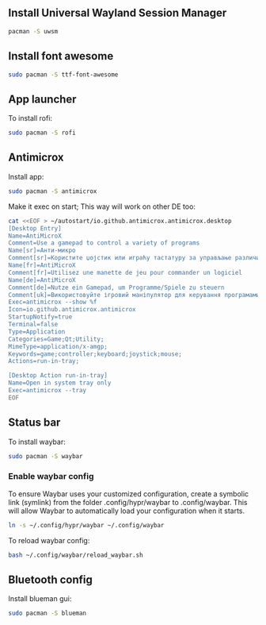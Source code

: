 ## Install Universal Wayland Session Manager
```bash
pacman -S uwsm

```
## Install font awesome
```bash
sudo pacman -S ttf-font-awesome
```

## App launcher
To install rofi:
```bash
sudo pacman -S rofi
```

## Antimicrox
Install app:
```bash
sudo pacman -S antimicrox
```

Make it exec on start; This way will work on other DE too:
```bash
cat <<EOF > ~/autostart/io.github.antimicrox.antimicrox.desktop
[Desktop Entry]
Name=AntiMicroX
Comment=Use a gamepad to control a variety of programs
Name[sr]=Анти-микро
Comment[sr]=Користите џојстик или играћу тастатуру за управљање различитим програмима
Name[fr]=AntiMicroX
Comment[fr]=Utilisez une manette de jeu pour commander un logiciel
Name[de]=AntiMicroX
Comment[de]=Nutze ein Gamepad, um Programme/Spiele zu steuern
Comment[uk]=Використовуйте ігровий маніпулятор для керування програмами
Exec=antimicrox --show %f
Icon=io.github.antimicrox.antimicrox
StartupNotify=true
Terminal=false
Type=Application
Categories=Game;Qt;Utility;
MimeType=application/x-amgp;
Keywords=game;controller;keyboard;joystick;mouse;
Actions=run-in-tray;

[Desktop Action run-in-tray]
Name=Open in system tray only
Exec=antimicrox --tray
EOF
```

## Status bar
To install waybar:
```bash
sudo pacman -S waybar
```

### Enable waybar config
To ensure Waybar uses your customized configuration, create a symbolic link (symlink) from the folder .config/hypr/waybar to .config/waybar.
This will allow Waybar to automatically load your configuration when it starts.
```bash
ln -s ~/.config/hypr/waybar ~/.config/waybar
```
To reload waybar config:
```bash
bash ~/.config/waybar/reload_waybar.sh
```

## Bluetooth config

Install blueman gui:
```bash
sudo pacman -S blueman
```
